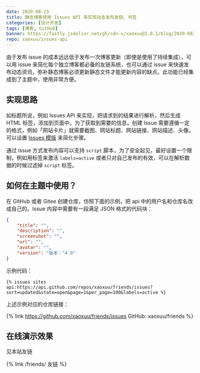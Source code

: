 ```yaml
---
date: 2020-08-23
title: 静态博客使用 Issues API 来实现动态发布友链、书签
categories: [设计开发]
tags: [博客, GitHub]
banner: https://fastly.jsdelivr.net/gh/cdn-x/xaoxuu@1.0.1/blog/2020-0823a@2x.jpg
repo: xaoxuu/issues-api
---
```


由于发布 issue 的成本远远低于发布一次博客更新（即便是使用了持续集成），可以用 issue 来简化每个独立博客都必备的友链系统，也可以通过 issue 来快速发布动态资讯，弥补静态博客必须更新静态文件才能更新内容的缺点。此功能已经集成到了主题中，使用非常方便。

<!-- more -->

## 实现思路

如标题所说，例如 Issues API 来实现，把请求到的结果进行解析，然后生成 HTML 标签，添加到页面中。为了获取到需要的信息，创建 Issue 需要遵循一定的格式，例如「网站卡片」就需要截图、网站标题、网站链接、网站描述、头像。可以设置 [Issues 模版](https://github.com/volantis-x/examples/issues/new/choose) 来简化步骤。

通过 issue 方式发布内容可以支持 `script` 脚本，为了安全起见，最好设置一个限制，例如用标签来激活 `labels=active` 或者只对自己发布的有效，可以在解析数据的时候过滤掉 `script` 标签。


## 如何在主题中使用？

在 GitHub 或者 Gitee 创建仓库，仿照下面的示例，把 api 中的用户名和仓库名改成自己的。Issue 内容中需要有一段满足 JSON 格式的代码块：

```json
{
    "title": "",
    "description": "",
    "screenshot": "",
    "url": "",
    "avatar": "",
    "version": "版本：^4.0"
}
```

示例代码：

```
{% issues sites api:https://api.github.com/repos/xaoxuu/friends/issues?sort=updated&state=open&page=1&per_page=100&labels=active %}
```

上述示例对应的仓库链接：

{% link https://github.com/xaoxuu/friends/issues GitHub:&nbsp;xaoxuu/friends %}

## 在线演示效果

见本站友链

{% link /friends/ 友链 %}

